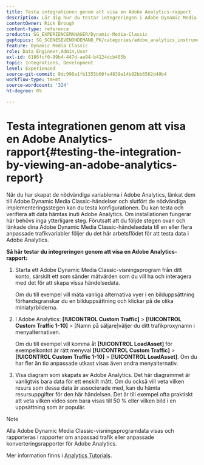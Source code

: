 ```yaml
---
title: Testa integrationen genom att visa en Adobe Analytics-rapport
description: Lär dig hur du testar integreringen i Adobe Dynamic Media Classic genom att visa en Adobe Analytics-rapport.
contentOwner: Rick Brough
content-type: reference
products: SG_EXPERIENCEMANAGER/Dynamic-Media-Classic
geptopics: SG_SCENESEVENONDEMAND_PK/categories/adobe_analytics_instrumentation_kit
feature: Dynamic Media Classic
role: Data Engineer,Admin,User
exl-id: 6186fcf0-99b4-447d-ae94-b4124dcb405b
topic: Integrations, Development
level: Experienced
source-git-commit: 8dc990a1fb1355b00fa4839e14b92bb6562d40b4
workflow-type: tm+mt
source-wordcount: '324'
ht-degree: 0%

---
```


# Testa integrationen genom att visa en Adobe Analytics-rapport{#testing-the-integration-by-viewing-an-adobe-analytics-report}

När du har skapat de nödvändiga variablerna i Adobe Analytics, länkat dem till Adobe Dynamic Media Classic-händelser och slutfört de nödvändiga implementeringsstegen kan du testa konfigurationen. Du kan testa och verifiera att data hämtas inuti Adobe Analytics. Om installationen fungerar här behövs inga ytterligare steg. Förutsatt att du följde stegen ovan och länkade dina Adobe Dynamic Media Classic-händelsedata till en eller flera anpassade trafikvariabler följer du det här arbetsflödet för att testa data i Adobe Analytics.

**Så här testar du integreringen genom att visa en Adobe Analytics-rapport:**

1. Starta ett Adobe Dynamic Media Classic-visningsprogram från ditt konto, särskilt ett som sänder mätvärden som du vill ha och interagera med det för att skapa vissa händelsedata.

   Om du till exempel vill mäta vanliga alternativa vyer i en bilduppsättning förhandsgranskar du en bilduppsättning och klickar på de olika miniatyrbilderna.

1. I Adobe Analytics: **[!UICONTROL Custom Traffic]** > **[!UICONTROL Custom Traffic 1-10]** > [Namn på säljare]väljer du ditt trafikproxynamn i menyalternativen.

   Om du till exempel vill komma åt **[!UICONTROL LoadAsset]** för exempelkontot är rätt menyval **[!UICONTROL Custom Traffic]** > **[!UICONTROL Custom Traffic 1-10]** > **[!UICONTROL LoadAsset]**. Om du har fler än tio anpassade utkast visas även andra menyalternativ.

1. Visa diagram som skapats av Adobe Analytics. Det här diagrammet är vanligtvis bara data för ett enskilt mått. Om du också vill veta vilken resurs som dessa data är associerade med, kan du hämta resursuppgifter för den här händelsen. Det är till exempel ofta praktiskt att veta vilken video som bara visas till 50 % eller vilken bild i en uppsättning som är populär.

>[!NOTE]
>
>Alla Adobe Dynamic Media Classic-visningsprogramdata visas och rapporteras i rapporter om anpassad trafik eller anpassade konverteringsrapporter för Adobe Analytics.

Mer information finns i [Analytics Tutorials](https://experienceleague.adobe.com/en/docs/analytics-learn/tutorials/overview).